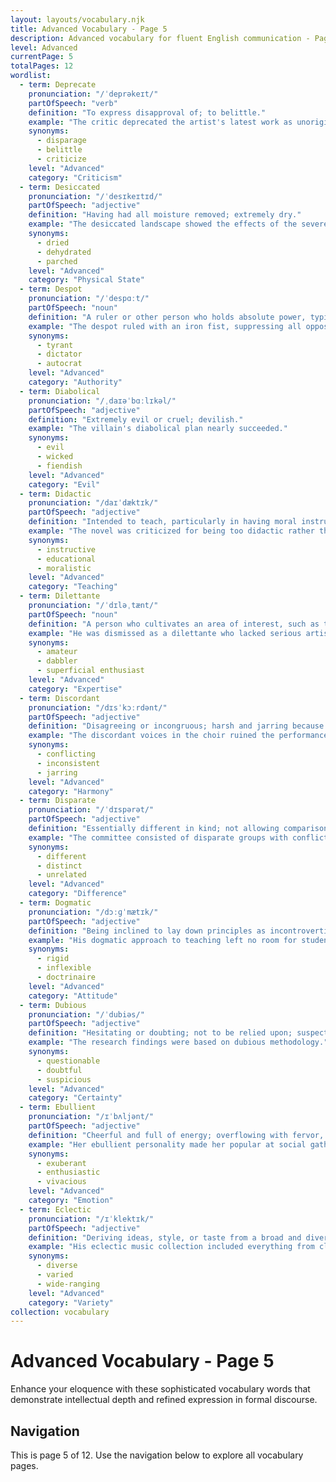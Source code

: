 ```yaml
---
layout: layouts/vocabulary.njk
title: Advanced Vocabulary - Page 5
description: Advanced vocabulary for fluent English communication - Page 5 of 12
level: Advanced
currentPage: 5
totalPages: 12
wordlist: 
  - term: Deprecate
    pronunciation: "/ˈdeprəkeɪt/"
    partOfSpeech: "verb"
    definition: "To express disapproval of; to belittle."
    example: "The critic deprecated the artist's latest work as unoriginal."
    synonyms: 
      - disparage
      - belittle
      - criticize
    level: "Advanced"
    category: "Criticism"
  - term: Desiccated
    pronunciation: "/ˈdesɪkeɪtɪd/"
    partOfSpeech: "adjective"
    definition: "Having had all moisture removed; extremely dry."
    example: "The desiccated landscape showed the effects of the severe drought."
    synonyms: 
      - dried
      - dehydrated
      - parched
    level: "Advanced"
    category: "Physical State"
  - term: Despot
    pronunciation: "/ˈdespɑːt/"
    partOfSpeech: "noun"
    definition: "A ruler or other person who holds absolute power, typically one who exercises it in a cruel or oppressive way."
    example: "The despot ruled with an iron fist, suppressing all opposition."
    synonyms: 
      - tyrant
      - dictator
      - autocrat
    level: "Advanced"
    category: "Authority"
  - term: Diabolical
    pronunciation: "/ˌdaɪəˈbɑːlɪkəl/"
    partOfSpeech: "adjective"
    definition: "Extremely evil or cruel; devilish."
    example: "The villain's diabolical plan nearly succeeded."
    synonyms: 
      - evil
      - wicked
      - fiendish
    level: "Advanced"
    category: "Evil"
  - term: Didactic
    pronunciation: "/daɪˈdæktɪk/"
    partOfSpeech: "adjective"
    definition: "Intended to teach, particularly in having moral instruction as an ulterior motive."
    example: "The novel was criticized for being too didactic rather than entertaining."
    synonyms: 
      - instructive
      - educational
      - moralistic
    level: "Advanced"
    category: "Teaching"
  - term: Dilettante
    pronunciation: "/ˈdɪləˌtænt/"
    partOfSpeech: "noun"
    definition: "A person who cultivates an area of interest, such as the arts, without real commitment or knowledge."
    example: "He was dismissed as a dilettante who lacked serious artistic training."
    synonyms: 
      - amateur
      - dabbler
      - superficial enthusiast
    level: "Advanced"
    category: "Expertise"
  - term: Discordant
    pronunciation: "/dɪsˈkɔːrdənt/"
    partOfSpeech: "adjective"
    definition: "Disagreeing or incongruous; harsh and jarring because of a lack of harmony."
    example: "The discordant voices in the choir ruined the performance."
    synonyms: 
      - conflicting
      - inconsistent
      - jarring
    level: "Advanced"
    category: "Harmony"
  - term: Disparate
    pronunciation: "/ˈdɪspərət/"
    partOfSpeech: "adjective"
    definition: "Essentially different in kind; not allowing comparison."
    example: "The committee consisted of disparate groups with conflicting interests."
    synonyms: 
      - different
      - distinct
      - unrelated
    level: "Advanced"
    category: "Difference"
  - term: Dogmatic
    pronunciation: "/dɔːɡˈmætɪk/"
    partOfSpeech: "adjective"
    definition: "Being inclined to lay down principles as incontrovertibly true."
    example: "His dogmatic approach to teaching left no room for student questions."
    synonyms: 
      - rigid
      - inflexible
      - doctrinaire
    level: "Advanced"
    category: "Attitude"
  - term: Dubious
    pronunciation: "/ˈdubiəs/"
    partOfSpeech: "adjective"
    definition: "Hesitating or doubting; not to be relied upon; suspect."
    example: "The research findings were based on dubious methodology."
    synonyms: 
      - questionable
      - doubtful
      - suspicious
    level: "Advanced"
    category: "Certainty"
  - term: Ebullient
    pronunciation: "/ɪˈbʌljənt/"
    partOfSpeech: "adjective"
    definition: "Cheerful and full of energy; overflowing with fervor, enthusiasm, or excitement."
    example: "Her ebullient personality made her popular at social gatherings."
    synonyms: 
      - exuberant
      - enthusiastic
      - vivacious
    level: "Advanced"
    category: "Emotion"
  - term: Eclectic
    pronunciation: "/ɪˈklektɪk/"
    partOfSpeech: "adjective"
    definition: "Deriving ideas, style, or taste from a broad and diverse range of sources."
    example: "His eclectic music collection included everything from classical to hip-hop."
    synonyms: 
      - diverse
      - varied
      - wide-ranging
    level: "Advanced"
    category: "Variety"
collection: vocabulary
---
```


# Advanced Vocabulary - Page 5

Enhance your eloquence with these sophisticated vocabulary words that demonstrate intellectual depth and refined expression in formal discourse.

## Navigation
This is page 5 of 12. Use the navigation below to explore all vocabulary pages.